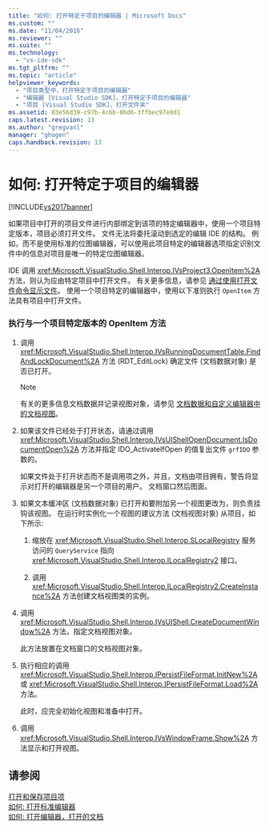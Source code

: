 ```yaml
---
title: "如何: 打开特定于项目的编辑器 | Microsoft Docs"
ms.custom: ""
ms.date: "11/04/2016"
ms.reviewer: ""
ms.suite: ""
ms.technology: 
  - "vs-ide-sdk"
ms.tgt_pltfrm: ""
ms.topic: "article"
helpviewer_keywords: 
  - "项目类型中，打开特定于项目的编辑器"
  - "编辑器 [Visual Studio SDK]，打开特定于项目的编辑器"
  - "项目 [Visual Studio SDK]，打开文件夹"
ms.assetid: 83e56d39-c97b-4c6b-86d6-3ffbec97e8d1
caps.latest.revision: 13
ms.author: "gregvanl"
manager: "ghogen"
caps.handback.revision: 13
---
```

# 如何: 打开特定于项目的编辑器
[!INCLUDE[vs2017banner](../code-quality/includes/vs2017banner.md)]

如果项目中打开的项目文件进行内部绑定到该项的特定编辑器中，使用一个项目特定版本，项目必须打开文件。  文件无法将委托滚动到选定的编辑 IDE 的结构。  例如，而不是使用标准的位图编辑器，可以使用此项目特定的编辑器选项指定识别文件中的信息对项目是唯一的特定位图编辑器。  
  
 IDE 调用 <xref:Microsoft.VisualStudio.Shell.Interop.IVsProject3.OpenItem%2A> 方法，则认为应由特定项目中打开文件。  有关更多信息，请参见 [通过使用打开文件命令显示文件](../extensibility/internals/displaying-files-by-using-the-open-file-command.md)。  使用一个项目特定的编辑器中，使用以下准则执行 `OpenItem` 方法具有项目中打开文件。  
  
### 执行与一个项目特定版本的 OpenItem 方法  
  
1.  调用 <xref:Microsoft.VisualStudio.Shell.Interop.IVsRunningDocumentTable.FindAndLockDocument%2A> 方法 \(RDT\_EditLock\) 确定文件 \(文档数据对象\) 是否已打开。  
  
    > [!NOTE]
    >  有关的更多信息文档数据并记录视图对象，请参见 [文档数据和自定义编辑器中的文档视图](../extensibility/document-data-and-document-view-in-custom-editors.md)。  
  
2.  如果该文件已经处于打开状态，请通过调用 <xref:Microsoft.VisualStudio.Shell.Interop.IVsUIShellOpenDocument.IsDocumentOpen%2A> 方法并指定 IDO\_ActivateIfOpen 的值复出文件 `grfIDO` 参数的。  
  
     如果文件处于打开状态而不是调用项之外，并且，文档由项目拥有，警告将显示对打开的编辑器是另一个项目的用户。  文档窗口然后图面。  
  
3.  如果文本缓冲区 \(文档数据对象\) 已打开和要附加另一个视图更改为，则负责挂钩该视图。  在运行时实例化一个视图的建议方法 \(文档视图对象\) 从项目，如下所示:  
  
    1.  缩放在 <xref:Microsoft.VisualStudio.Shell.Interop.SLocalRegistry> 服务访问的 `QueryService` 指向 <xref:Microsoft.VisualStudio.Shell.Interop.ILocalRegistry2> 接口。  
  
    2.  调用 <xref:Microsoft.VisualStudio.Shell.Interop.ILocalRegistry2.CreateInstance%2A> 方法创建文档视图类的实例。  
  
4.  调用 <xref:Microsoft.VisualStudio.Shell.Interop.IVsUIShell.CreateDocumentWindow%2A> 方法，指定文档视图对象。  
  
     此方法放置在文档窗口的文档视图对象。  
  
5.  执行相应的调用 <xref:Microsoft.VisualStudio.Shell.Interop.IPersistFileFormat.InitNew%2A> 或 <xref:Microsoft.VisualStudio.Shell.Interop.IPersistFileFormat.Load%2A> 方法。  
  
     此时，应完全初始化视图和准备中打开。  
  
6.  调用 <xref:Microsoft.VisualStudio.Shell.Interop.IVsWindowFrame.Show%2A> 方法显示和打开视图。  
  
## 请参阅  
 [打开和保存项目项](../extensibility/internals/opening-and-saving-project-items.md)   
 [如何: 打开标准编辑器](../extensibility/how-to-open-standard-editors.md)   
 [如何: 打开编辑器，打开的文档](../extensibility/how-to-open-editors-for-open-documents.md)